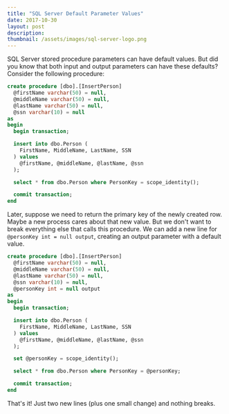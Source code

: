 ```yaml
---
title: "SQL Server Default Parameter Values"
date: 2017-10-30
layout: post
description:
thumbnail: /assets/images/sql-server-logo.png
---
```


SQL Server stored procedure parameters can have default values. But did you know that both input and output parameters can have these defaults? Consider the following procedure:

```sql
create procedure [dbo].[InsertPerson]
  @firstName varchar(50) = null,
  @middleName varchar(50) = null,
  @lastName varchar(50) = null,
  @ssn varchar(10) = null
as
begin
  begin transaction;

  insert into dbo.Person (
    FirstName, MiddleName, LastName, SSN
  ) values
    @firstName, @middleName, @lastName, @ssn
  );

  select * from dbo.Person where PersonKey = scope_identity();

  commit transaction;
end
```

Later, suppose we need to return the primary key of the newly created row. Maybe a new process cares about that new value. But we don't want to break everything else that calls this procedure. We can add a new line for `@personKey int = null output`, creating an output parameter with a default value.

```sql
create procedure [dbo].[InsertPerson]
  @firstName varchar(50) = null,
  @middleName varchar(50) = null,
  @lastName varchar(50) = null,
  @ssn varchar(10) = null,
  @personKey int = null output
as
begin
  begin transaction;

  insert into dbo.Person (
    FirstName, MiddleName, LastName, SSN
  ) values
    @firstName, @middleName, @lastName, @ssn
  );

  set @personKey = scope_identity();

  select * from dbo.Person where PersonKey = @personKey;

  commit transaction;
end
```

That's it! Just two new lines (plus one small change) and nothing breaks.
